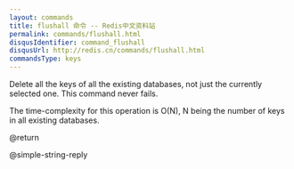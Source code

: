 ```yaml
---
layout: commands
title: flushall 命令 -- Redis中文资料站
permalink: commands/flushall.html
disqusIdentifier: command_flushall
disqusUrl: http://redis.cn/commands/flushall.html
commandsType: keys
---
```


Delete all the keys of all the existing databases, not just the currently
selected one.
This command never fails.

The time-complexity for this operation is O(N), N being the number of
keys in all existing databases.

@return

@simple-string-reply
